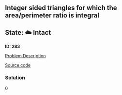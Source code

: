 ## Integer sided triangles for which the  area/perimeter ratio is integral

## State: :cloud: **Intact**

**ID: 283**

[Problem Description](https://projecteuler.net/problem=283)

[Source code](main.cpp)

### Solution
0